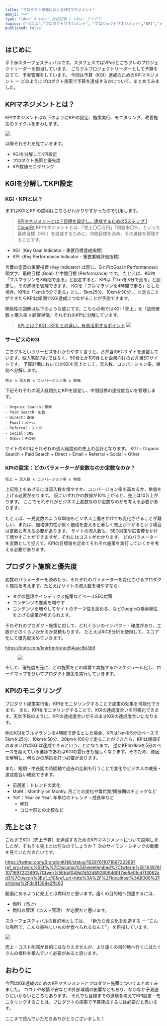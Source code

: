 ```yaml
---
title: "プロダクト開発におけるKPIマネジメント"
emoji: "🗝️"
type: "idea" # tech: 技術記事 / idea: アイデア
topics: ["ポエム","プロダクトマネジメント", "プロジェクトマネジメント","KPI","メモ"]
published: false
---
```


## はじめに

平下@スターフェスティバルです。スタフェスではVPoEとごちクルのプロジェクトリーダーを担当しています。
ごちクルプロジェクトリーダーとして予算を立てて、予実管理をしています。
今回は予算（KGI）達成のためのKPIマネジメント ー どのようにプロダクト施策で予算を達成するかについて、まとめてみました。


## KPIマネジメントとは？

KPIマネジメントは以下のようにKPIの設定、施策実行、モニタリング、改善施策のサイクルをまわします。

![](/images/dc81398e2ffc63/kpi-cycle.png)

以降それぞれを見ていきます。

- KGIを分解してKPI設定
- プロダクト施策と優先度
- KPI数値モニタリング


## KGIを分解してKPI設定
### KGI・KPIとは？

まずはKGIとKPIの説明はこちらがわかりやすかったので引用します。

> [KPIマネジメントとは？目標を設定し、達成するための5ステップ | CloudFit](https://cloudfit.co.jp/article/167)
> KPIマネジメントとは、「売上〇〇万円」「利益率〇％」といった最終目標（KGI）を達成するために、中間目標を決め、その進捗を管理することです。

 - KGI（Key Goal Indicator - 重要目標達成指標）
 - KPI（Key Performance Indicator - 重要業績評価指標）

言葉の定義の重要指標 (Key Indicator) は同じ、GとPはGoalとPerformanceの頭文字、最終目標 (Goal) と中間目標 (Performance) です。
たとえば、KGIを「フルマラソンをX時間で走る」と設定すると、KPIは「1kmをX分で走る」と設定し、その進捗を管理できます。
KGIを「フルマラソンを4時間で走る」とした場合、KPIは「1kmを5分で走る」とし、5km25分、10kmを50分、、と走ることができたらKPIは順調でKGI達成につながることが予測できます。

関係性の図解は以下のような感じです。こちらの例ではKGI「売上」を「訪問者数 x 購入率 x 顧客単価」それぞれのKPIに分解しています。

> [KPI とは？KGI・KFS との違い、有効活用するポイント](https://www.tableau.com/ja-jp/learn/articles/what-is-KPI)
> ![](/images/dc81398e2ffc63/kpi.jpg)

### サービスのKGI

ごちクルというサービスをわかりやすく言うと、お弁当のECサイトを運営しています。個人宅配向けではなく、50食とか100食とか企業向けのお弁当ECサイトです。
予算計画においてはKGIを売上として、流入数、コンバージョン率、単価へ分解します。

```
売上 = 流入数 x コンバージョン率 x 単価
```

下記それぞれの流入経路別にKPIを設定し、中間目標の達成度合いを管理します。

```
- Organic Search：検索
- Paid Search：広告
- Direct：直接
- Email：メール
- Referral：リンク
- Social：SNS
- Other：その他
```

サイトのKGIはそれぞれの流入経路別の売上の合計となります。
KGI = Organic Search + Paid Search + Direct + Email + Referral + Social + Other


### KPIの設定：どのパラメーターが変数なのか定数なのか？

```
売上 = 流入数 x コンバージョン率 x 単価
```

上記売上をあげるには流入数を増やすか、コンバージョン率を高めるか、単価を上げる必要があります。
仮にいずれかの数値が10%上がると、売上は10%上がります。
ここでそれぞれがビジネス上変数なのか定数なのかを考える必要があります。

たとえば、一見変数のような単価もビジネス上働きかけても変化させることが難しい、または、価格弾力性が低く価格を変えると著しく売上が下がるという場合は定数と考える必要があります。
サイトの流入数も、SEO対策や広告費をかけて増やすことができますが、それにはコストがかかります。
どのパラメーターを変数として捉えて、KPIの目標値を定めてそれぞれ施策を実行していくかを考える必要があります。


## プロダクト施策と優先度

変数のパラメーターを決めたら、それぞれのパラメーターを変化させるプロダクト施策を考えます。たとえばサイトの流入数を増やすなら、
- タグの整理やインデックス施策などベースSEO対策
- コンテンツの要素を増やす
- コンテンツを増やしてサイトのテーマ性を高める、などGoogleの検索順位を上げる施策が考えられます。

それぞれのプロダクト施策に対して、どれくらいのインパクト・確度があり、工数がどのくらいかかるか見積もります。
たとえばRICE分析を使用して、スコア化して優先度決めていきます。

https://note.com/kntrttm/n/ned54aac8b3b9
> ![](/images/dc81398e2ffc63/rice.png)

そして、優先度を元に、どの施策をどの順番で実施するかスケジュール化し、ロードマップをひいてプロダクト施策を実行していきます。

## KPIのモニタリング
プロダクト施策実行後、KPIをモニタリングすることで施策の効果を可視化できます。
また、KPIをモニタリングすることで、KGIの達成度合いを可視化できます。天気予報のように、KPIの達成度合いがそのままKGIの達成度合いになります。

例のKGIをフルマラソンを4時間で走るとした場合、KPIは1kmを5分のペースで5kmを25分、10kmを50分、20kmを100分で走ることができたら、KPIは順調そのままいけばKGIは達成できるということになります。
逆にKPIの1kmを5分のペースを超えている進捗であればKGIの雲行きも怪しくなります。そのため、原因を解明し、何らかの施策を打つ必要があります。

また、短期・中長期の時間軸で過去の比較も行うことで変化やビジネスの成長・達成度合い確認できます。
- 前週差：トレンドの変化
- MoM：Monthly on Montly. 月ごとの変化や繁忙期/閑散期のチェックなど
- YoY：Year on Year. 年単位のトレンド・成長率など
    - 昨対
    - コロナ前との比較など


## 売上とは？

これまでKGI（売上予算）を達成するためのKPIマネジメントについて説明しましたが、そもそも売上とは何なのでしょうか？
次のサイモン・シネックの動画を見ていただきたいです。

https://twitter.com/BrandonKHill/status/1639761107169722369?ref_src=twsrc%5Etfw%7Ctwcamp%5Etweetembed%7Ctwterm%5E1639761107169722369%7Ctwgr%5Ebbf049d7d52d892806460f7ee5e0fcd7f3062ad3%7Ctwcon%5Es1_c10&ref_url=http%3A%2F%2Flocalhost%3A8000%2Farticles%2Fdc81398e2ffc63

動画にあるように売上とは燃料だと思います。遠くの目的地へ到達するには、
- 燃料（売上）
- 燃料の管理（コスト管理）
が必要だと思います。

スターフェスティバルの目的地としては、
「新たな食文化を創造する ー “こんな場所で、こんな美味しいものが食べられるなんて”」
を目指しています。

![](/images/dc81398e2ffc63/roadmap.png)

売上・コスト削減が目的にはなりえませんが、より遠くの目的地へ行くにはたくさんの根料を積んでいく必要があると思います。

## おわりに
今回はKGI達成のためのKPIマネジメントとプロダクト施策についてまとめてみました。
コロナや政情不安などの外部環境の影響などもあり、なかなか予測通りにいかないところもあります。
それでも目標までの道筋を考えてKPI設定・モニタリングすることは、プロダクトの施策で予算達成するには必要だと思います。


ここまで読んでいただきありがとうございました！